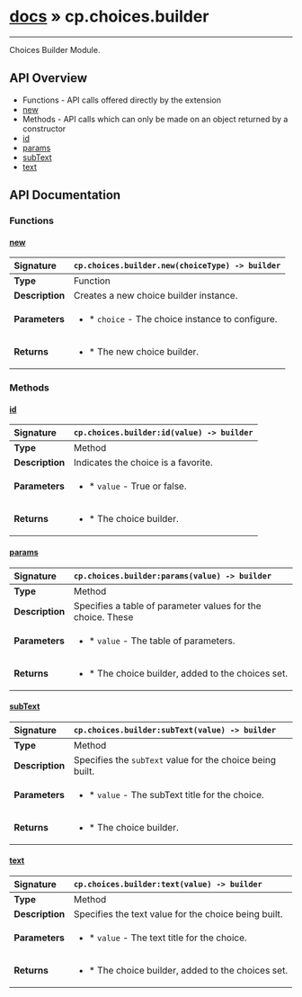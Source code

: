 # [docs](index.md) » cp.choices.builder
---

Choices Builder Module.

## API Overview
* Functions - API calls offered directly by the extension
 * [new](#new)
* Methods - API calls which can only be made on an object returned by a constructor
 * [id](#id)
 * [params](#params)
 * [subText](#subtext)
 * [text](#text)

## API Documentation

### Functions

#### [new](#new)
| <span style="float: left;">**Signature**</span> | <span style="float: left;">`cp.choices.builder.new(choiceType) -> builder` </span>                                                          |
| -----------------------------------------------------|---------------------------------------------------------------------------------------------------------|
| **Type**                                             | Function                                                                                         |
| **Description**                                      | Creates a new choice builder instance.                                                                                         |
| **Parameters**                                       | <ul><li>* `choice`	- The choice instance to configure.</li></ul> |
| **Returns**                                          | <ul><li>* The new choice builder.</li></ul>          |

### Methods

#### [id](#id)
| <span style="float: left;">**Signature**</span> | <span style="float: left;">`cp.choices.builder:id(value) -> builder` </span>                                                          |
| -----------------------------------------------------|---------------------------------------------------------------------------------------------------------|
| **Type**                                             | Method                                                                                         |
| **Description**                                      | Indicates the choice is a favorite.                                                                                         |
| **Parameters**                                       | <ul><li>* `value`	- True or false.</li></ul> |
| **Returns**                                          | <ul><li>* The choice builder.</li></ul>          |

#### [params](#params)
| <span style="float: left;">**Signature**</span> | <span style="float: left;">`cp.choices.builder:params(value) -> builder` </span>                                                          |
| -----------------------------------------------------|---------------------------------------------------------------------------------------------------------|
| **Type**                                             | Method                                                                                         |
| **Description**                                      | Specifies a table of parameter values for the choice. These                                                                                         |
| **Parameters**                                       | <ul><li>* `value`	- The table of parameters.</li></ul> |
| **Returns**                                          | <ul><li>* The choice builder, added to the choices set.</li></ul>          |

#### [subText](#subtext)
| <span style="float: left;">**Signature**</span> | <span style="float: left;">`cp.choices.builder:subText(value) -> builder` </span>                                                          |
| -----------------------------------------------------|---------------------------------------------------------------------------------------------------------|
| **Type**                                             | Method                                                                                         |
| **Description**                                      | Specifies the `subText` value for the choice being built.                                                                                         |
| **Parameters**                                       | <ul><li>* `value`	- The subText title for the choice.</li></ul> |
| **Returns**                                          | <ul><li>* The choice builder.</li></ul>          |

#### [text](#text)
| <span style="float: left;">**Signature**</span> | <span style="float: left;">`cp.choices.builder:text(value) -> builder` </span>                                                          |
| -----------------------------------------------------|---------------------------------------------------------------------------------------------------------|
| **Type**                                             | Method                                                                                         |
| **Description**                                      | Specifies the text value for the choice being built.                                                                                         |
| **Parameters**                                       | <ul><li>* `value`	- The text title for the choice.</li></ul> |
| **Returns**                                          | <ul><li>* The choice builder, added to the choices set.</li></ul>          |

